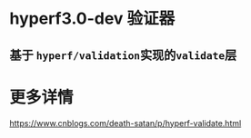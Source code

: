 # hyperf3.0-dev 验证器
## 基于 `hyperf/validation`实现的`validate`层

# 更多详情

https://www.cnblogs.com/death-satan/p/hyperf-validate.html
